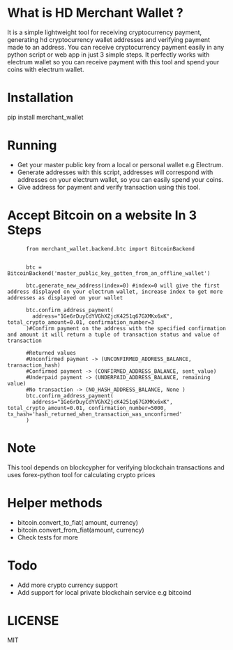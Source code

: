 
What is HD Merchant Wallet ?
===============
It is a simple lightweight tool for receiving cryptocurrency payment, generating hd cryptocurrency wallet addresses and verifying payment made to an address. You can
receive cryptocurrency payment easily in any python script or web app in just 3 simple steps. It perfectly works with electrum wallet so you can receive payment with this tool and spend your coins with electrum wallet.

Installation
==============
pip install merchant_wallet

Running
========

  
 - Get your master public key from a local or personal wallet e.g Electrum.
 - Generate addresses with this script, addresses will correspond with addresses on your electrum wallet, so you can easily spend your coins.
 - Give address for payment and verify transaction using this tool.


Accept Bitcoin on a website In 3 Steps
======================
 
          from merchant_wallet.backend.btc import BitcoinBackend
          
          
          btc = BitcoinBackend('master_public_key_gotten_from_an_offline_wallet')
          
          btc.generate_new_address(index=0) #index=0 will give the first address displayed on your electrum wallet, increase index to get more addresses as displayed on your wallet
          
          btc.confirm_address_payment(
            address="1Ge6rDuyCdYVGhXZjcK4251q67GXMKx6xK", total_crypto_amount=0.01, confirmation_number=3
          )#Confirm payment on the address with the specified confirmation and amount it will return a tuple of transaction status and value of transaction
          
          #Returned values
          #Unconfirmed payment -> (UNCONFIRMED_ADDRESS_BALANCE, transaction_hash)
          #Confirmed payment -> (CONFIRMED_ADDRESS_BALANCE, sent_value)
          #Underpaid payment -> (UNDERPAID_ADDRESS_BALANCE, remaining value)
          #No transaction -> (NO_HASH_ADDRESS_BALANCE, None )
          btc.confirm_address_payment(
            address="1Ge6rDuyCdYVGhXZjcK4251q67GXMKx6xK", total_crypto_amount=0.01, confirmation_number=5000, tx_hash='hash_returned_when_transaction_was_unconfirmed'
          )
Note
======================    
  This tool depends on blockcypher for verifying blockchain transactions and uses forex-python tool for calculating crypto prices
    
 
 
Helper methods
======================    
  
- bitcoin.convert_to_fiat( amount, currency)
- bitcoin.convert_from_fiat(amount, currency)
- Check tests for more
                 
Todo
======================              
 - Add more crypto currency support
 - Add support for local private blockchain service e.g bitcoind
    
**LICENSE**
=========
MIT
                    
     
     
                    
                    
                  
                  
    